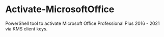 # Activate-MicrosoftOffice
PowerShell tool to activate Microsoft Office Professional Plus 2016 - 2021 via KMS client keys.
